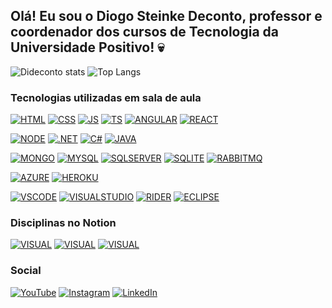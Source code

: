 ## Olá! Eu sou o Diogo Steinke Deconto, professor e coordenador dos cursos de Tecnologia da Universidade Positivo! 💀

![Dideconto stats](https://github-readme-stats.vercel.app/api?username=dideconto&show_icons=true&theme=dracula&locale=pt-br&hide=issues)
![Top Langs](https://github-readme-stats.vercel.app/api/top-langs/?username=dideconto&layout=compact&locale=pt-br&langs_count=6)

### Tecnologias utilizadas em sala de aula

[![HTML](https://img.shields.io/badge/HTML-239120?style=for-the-badge&logo=html5&logoColor=white)](#)
[![CSS](https://img.shields.io/badge/CSS-239120?&style=for-the-badge&logo=css3&logoColor=white)](#)
[![JS](https://img.shields.io/badge/JavaScript-F7DF1E?style=for-the-badge&logo=javascript&logoColor=black)](#)
[![TS](https://img.shields.io/badge/TypeScript-007ACC?style=for-the-badge&logo=typescript&logoColor=white)](#)
[![ANGULAR](https://img.shields.io/badge/Angular-DD0031?style=for-the-badge&logo=angular&logoColor=white)](#)
[![REACT](https://img.shields.io/badge/React-20232A?style=for-the-badge&logo=react&logoColor=61DAFB)](#)

[![NODE](https://img.shields.io/badge/Node.js-43853D?style=for-the-badge&logo=node.js&logoColor=white)](#)
[![.NET](https://img.shields.io/badge/.NET-5C2D91?style=for-the-badge&logo=.net&logoColor=white)](#)
[![C#](https://img.shields.io/badge/C%23-239120?style=for-the-badge&logo=c-sharp&logoColor=white)](#)
[![JAVA](https://img.shields.io/badge/Java-ED8B00?style=for-the-badge&logo=openjdk&logoColor=white)](#)

[![MONGO](https://img.shields.io/badge/MongoDB-4EA94B?style=for-the-badge&logo=mongodb&logoColor=white)](#)
[![MYSQL](https://img.shields.io/badge/MySQL-005C84?style=for-the-badge&logo=mysql&logoColor=white)](#)
[![SQLSERVER](https://img.shields.io/badge/Microsoft%20SQL%20Server-CC2927?style=for-the-badge&logo=microsoft%20sql%20server&logoColor=white)](#)
[![SQLITE](https://img.shields.io/badge/SQLite-07405E?style=for-the-badge&logo=sqlite&logoColor=white)](#)
[![RABBITMQ](https://img.shields.io/badge/rabbitmq-%23FF6600.svg?&style=for-the-badge&logo=rabbitmq&logoColor=white)](#)

[![AZURE](https://img.shields.io/badge/Microsoft_Azure-0089D6?style=for-the-badge&logo=microsoft-azure&logoColor=white)](#)
[![HEROKU](https://img.shields.io/badge/Heroku-430098?style=for-the-badge&logo=heroku&logoColor=white)](#)

[![VSCODE](https://img.shields.io/badge/Visual_Studio_Code-0078D4?style=for-the-badge&logo=visual%20studio%20code&logoColor=white)](#)
[![VISUALSTUDIO](https://img.shields.io/badge/Visual_Studio-5C2D91?style=for-the-badge&logo=visual%20studio&logoColor=white)](#)
[![RIDER](https://img.shields.io/badge/Rider-000000?style=for-the-badge&logo=Rider&logoColor=white)](#)
[![ECLIPSE](https://img.shields.io/badge/Eclipse-2C2255?style=for-the-badge&logo=eclipse&logoColor=white)](#)

### Disciplinas no Notion

[![VISUAL](https://img.shields.io/badge/Notion-000000?style=for-the-badge&logo=notion&logoColor=white)](https://www.notion.so/Desenvolvimento-de-Software-Visual-a342208eaf334106b329de99e0a842b8?pvs=4)
[![VISUAL](https://img.shields.io/badge/Notion-000000?style=for-the-badge&logo=notion&logoColor=white)](https://www.notion.so/Integra-o-de-Sistemas-de-Software-308eed0742d446159769a519480ff7bf?pvs=4)
[![VISUAL](https://img.shields.io/badge/Notion-000000?style=for-the-badge&logo=notion&logoColor=white)](https://www.notion.so/T-picos-Especiais-em-Sistemas-1a5447d7f88348d69b8c707de7bc0c9f?pvs=4)

### Social

[![YouTube](https://img.shields.io/badge/YouTube-FF0000?style=for-the-badge&logo=youtube&logoColor=white)](https://www.youtube.com/@dideconto1)
[![Instagram](https://img.shields.io/badge/Instagram-E4405F?style=for-the-badge&logo=instagram&logoColor=white)](https://www.instagram.com/diogodeconto/)
[![LinkedIn](https://img.shields.io/badge/LinkedIn-0077B5?style=for-the-badge&logo=linkedin&logoColor=white)](https://www.linkedin.com/in/diogodeconto/)
